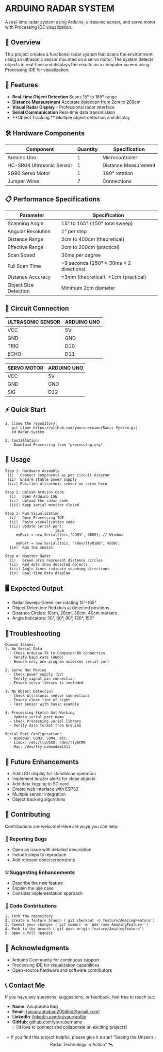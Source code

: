 # ARDUINO RADAR SYSTEM 
A real-time radar system using Arduino, ultrasonic sensor, and servo motor with Processing IDE visualization.

## 🎯 Overview
This project creates a functional radar system that scans the environment using an ultrasonic sensor mounted on a servo motor. The system detects objects in real-time and displays the results on a computer screen using Processing IDE for visualization.

## 🚀 Features

- **Real-time Object Detection** Scans 15° to 165° range
- **Distance Measurement**  Accurate detection from 2cm to 200cm
- **Visual Radar Display** - Professional radar interface
- **Serial Communication** Real-time data transmission
- **Object Tracking ** Multiple object detection and display

## 🛠️ Hardware Components

| Component | Quantity | Specification |
|-----------|---------------|---------------|
| Arduino Uno | 1 | Microcontroller |
| HC-SR04 Ultrasonic Sensor | 1 | Distance Measurement |
| SG90 Servo Motor | 1 | 180° rotation |
| Jumper Wires | 7 | Connections |

## 📋 Performance Specifications

| Parameter | Specification |
|-----------|---------------|
| Scanning Angle | 15° to 165° (150° total sweep) |
| Angular Resolution | 1° per step |
| Distance Range | 2cm to 400cm (theoretical) |
| Effective Range | 2cm to 200cm (practical) |
| Scan Speed | 30ms per degree |
| Full Scan Time | ~9 seconds (150° × 30ms × 2 directions)|
| Distance Accuracy | ±3mm (theoretical), ±1cm (practical) |
| Object Size Detection | Minimum 2cm diameter |

## 🔌 Circuit Connection


| ULTRASONIC SENSOR | ARDUINO UNO |
|-----------|---------------|
| VCC | 5V |
| GND | GND |
| TRIG | D10 |
| ECHO | D11 |

| SERVO MOTOR | ARDUINO UNO |
|-----------|---------------|
| VCC | 5V |
| GND | GND |
| SIG | D12 |


## ⚡ Quick Start
    1. Clone the repository:
       git clone https://github.com/yourusername/Radar-System.git
       cd Radar-System

    2. Installation:
      - Download Processing from "processing.org"
      


##  🚀 Usage
    Step 1: Hardware Assembly
     (i)   Connect components as per circuit diagram
     (ii)  Ensure stable power supply
     (iii) Position ultrasonic sensor on servo horn

    Step 2: Upload Arduino Code
      (i)   Open Arduino IDE
      (ii)  Upload the radar code
      (iii) Keep serial monitor closed

    Step 3: Run Visualization
      (i)   Open Processing IDE
      (ii)  Paste visualization code
      (iii) Update serial port:
                           java 
         myPort = new Serial(this,"COM3", 9600); // Windows
                            or
         myPort = new Serial(this, "/dev/ttyUSB0", 9600);
      (iv)  Run the sketch

    Step 4: Monitor Radar
      (i)   Green arcs represent distance circles
      (ii)  Red dots show detected objects
      (iii) Angle lines indicate scanning directions
      (iv)  Real-time data display

## 🖥️ Expected Output
   - Radar Sweep: Green line rotating 15°-165°
   - Object Detection: Red dots at detected positions
   - Distance Circles: 10cm, 20cm, 30cm, 40cm markers
   - Angle Indicators: 30°, 60°, 90°, 120°, 150°

## 🔧Troubleshooting
    Common Issues:
    1. No Serial Data
      - Check Arduino-TX to Computer-RX connection
      - Verify baud rate (9600)
      - Ensure only one program accesses serial port

    2. Servo Not Moving
      - Check power supply (5V)
      - Verify signal pin connection
      - Ensure servo library is included

    3. No Object Detection
      - Check ultrasonic sensor connections
      - Ensure clear line of sight
      - Test sensor with basic example

    4. Processing Sketch Not Working
      - Update serial port name
      - Check Processing Serial library
      - Verify data format from Arduino

    Serial Port Configuration:
      - Windows: COM3, COM4, etc.
      - Linux: /dev/ttyUSB0, /dev/ttyACM0
      - Mac: /dev/tty.usbmodem1411

## 🚀 Future Enhancements
   - Add LCD display for standalone operation
   - Implement buzzer alerts for close objects
   - Add data logging to SD card
   - Create web interface with ESP32
   - Multiple sensor integration
   - Object tracking algorithms 


## 🤝 Contributing

Contributions are welcome! Here are ways you can help:

### 🐛 Reporting Bugs
- Open an issue with detailed description
- Include steps to reproduce
- Add relevant code/screenshots

### 💡 Suggesting Enhancements
- Describe the new feature
- Explain the use case
- Consider implementation approach

### 🔧 Code Contributions
    1. Fork the repository
    2. Create a feature branch (`git checkout -b feature/AmazingFeature`)
    3. Commit your changes (`git commit -m 'Add some AmazingFeature'`)
    4. Push to the branch (`git push origin feature/AmazingFeature`)
    5. Open a Pull Request

## 🙏 Acknowledgments
     
- Arduino Community for continuous support
- Processing IDE for visualization capabilities
- Open-source hardware and software contributors


## 📞 Contact Me
If you have any questions, suggestions, or feedback, feel free to reach out:

 - **Name**: Anuprabha Bag
 - **Email**: [anuprabhabag2004ind@gmail.com]
 - **LinkedIn**: [linkedin.com/in/yourprofile](https://www.linkedin.com/in/anuprabha-bag-b98359260/) 
 - **GitHub**: [github.com/yourusername](https://github.com/CelestialCoderZ)  
💡 I’d love to connect and collaborate on exciting projects!

<div align="center">
⭐ If you find this project helpful, please give it a star!
"Seeing the Unseen - Radar Technology in Action" 🛰️

</div>


